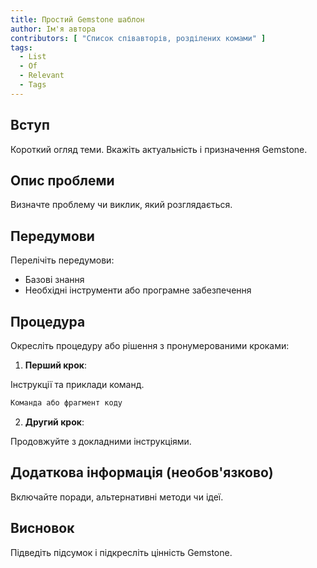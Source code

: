 ```yaml
---
title: Простий Gemstone шаблон
author: Ім'я автора
contributors: [ "Список співавторів, розділених комами" ]
tags:
  - List
  - Of
  - Relevant
  - Tags
---
```


## Вступ

Короткий огляд теми. Вкажіть актуальність і призначення Gemstone.

## Опис проблеми

Визначте проблему чи виклик, який розглядається.

## Передумови

Перелічіть передумови:

- Базові знання
- Необхідні інструменти або програмне забезпечення

## Процедура

Окресліть процедуру або рішення з пронумерованими кроками:

1. **Перший крок**:

  Інструкції та приклади команд.

  ```bash
  Команда або фрагмент коду
  ```

2. **Другий крок**:

  Продовжуйте з докладними інструкціями.

## Додаткова інформація (необов'язково)

Включайте поради, альтернативні методи чи ідеї.

## Висновок

Підведіть підсумок і підкресліть цінність Gemstone.
